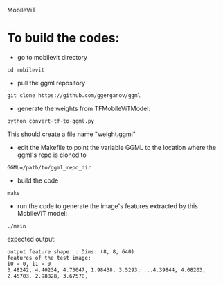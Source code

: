 MobileViT

# To build the codes:

* go to mobilevit directory
```
cd mobilevit
```

* pull the ggml repository

```
git clone https://github.com/ggerganov/ggml
```

* generate the weights from TFMobileViTModel:
```
python convert-tf-to-ggml.py
```

This should create a file name "weight.ggml"

* edit the Makefile to point the variable GGML to the location where the ggml's repo is cloned to
```
GGML=/path/to/ggml_repo_dir
```

* build the code 
```
make
```

* run the code to generate the image's features extracted by this MobileViT model:
```
./main
```


expected output:
```
output feature shape: : Dims: (8, 8, 640)
features of the test image: 
i0 = 0, i1 = 0
3.48242, 4.40234, 4.73047, 1.98438, 3.5293, ...4.39844, 4.08203, 2.45703, 2.98828, 3.67578, 
```
